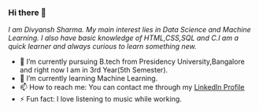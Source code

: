 ### Hi there 👋
*I am Divyansh Sharma. My main interest lies in Data Science and Machine Learning. I also have basic knowledge of HTML,CSS,SQL and C.I am a quick learner and always curious    to learn something new.*
*  🔭 I’m currently pursuing B.tech from Presidency University,Bangalore and right now I am in 3rd Year(5th Semester).
* 🌱 I’m currently learning Machine Learning.
* 📫 How to reach me: You can contact me through my [LinkedIn Profile](https://www.linkedin.com/in/divyansh-sharma-bb53771a4/) 
*  ⚡ Fun fact: I love listening to music while working.
<!--
**divyanshsharma11/divyanshsharma11** is a ✨ _special_ ✨ repository because its `README.md` (this file) appears on your GitHub profile.

Here are some ideas to get you started:

- 🔭 I’m currently working on ...
- 🌱 I’m currently learning ...
- 👯 I’m looking to collaborate on ...
- 🤔 I’m looking for help with ...
- 💬 Ask me about ...
- 📫 How to reach me: ...
- 😄 Pronouns: ...
- ⚡ Fun fact: ...
-->
